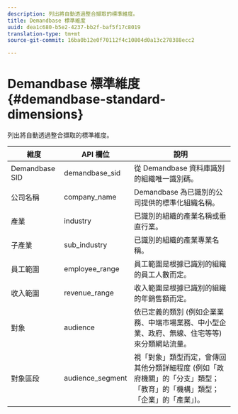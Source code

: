 ```yaml
---
description: 列出將自動透過整合擷取的標準維度。
title: Demandbase 標準維度
uuid: dea1c680-b5e2-4237-bb2f-baf5f17c8019
translation-type: tm+mt
source-git-commit: 16ba0b12e0f70112f4c10804d0a13c278388ecc2

---
```



# Demandbase 標準維度{#demandbase-standard-dimensions}

列出將自動透過整合擷取的標準維度。

| 維度 | API 欄位 | 說明 |
|---|---|---|
| Demandbase SID | demandbase_sid | 從 Demandbase 資料庫識別的組織唯一識別碼。 |
| 公司名稱 | company_name | Demandbase 為已識別的公司提供的標準化組織名稱。 |
| 產業 | industry | 已識別的組織的產業名稱或垂直行業。 |
| 子產業 | sub_industry | 已識別的組織的產業專業名稱。 |
| 員工範圍 | employee_range | 員工範圍是根據已識別的組織的員工人數而定。 |
| 收入範圍 | revenue_range | 收入範圍是根據已識別的組織的年銷售額而定。 |
| 對象 | audience | 依已定義的類別 (例如企業業務、中端市場業務、中小型企業、政府、無線、住宅等等) 來分類網站流量。 |
| 對象區段 | audience_segment | 視「對象」類型而定，會傳回其他分類詳細程度 (例如「政府機關」的「分支」類型；「教育」的「機構」類型；「企業」的「產業」)。 |

